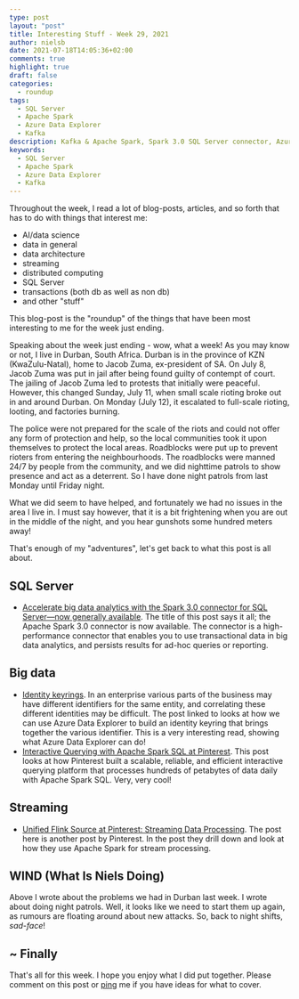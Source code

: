 ```yaml
---
type: post
layout: "post"
title: Interesting Stuff - Week 29, 2021
author: nielsb
date: 2021-07-18T14:05:36+02:00
comments: true
highlight: true
draft: false
categories:
  - roundup
tags:
  - SQL Server
  - Apache Spark
  - Azure Data Explorer
  - Kafka
description: Kafka & Apache Spark, Spark 3.0 SQL Server connector, Azure Data Explorer, and other interesting topics.
keywords:
  - SQL Server
  - Apache Spark
  - Azure Data Explorer
  - Kafka   
---
```


Throughout the week, I read a lot of blog-posts, articles, and so forth that has to do with things that interest me:

* AI/data science
* data in general
* data architecture
* streaming
* distributed computing
* SQL Server
* transactions (both db as well as non db)
* and other "stuff"

This blog-post is the "roundup" of the things that have been most interesting to me for the week just ending.

Speaking about the week just ending - wow, what a week! As you may know or not, I live in Durban, South Africa. Durban is in the province of KZN (KwaZulu-Natal), home to Jacob Zuma, ex-president of SA. On July 8, Jacob Zuma was put in jail after being found guilty of contempt of court. The jailing of Jacob Zuma led to protests that initially were peaceful. However, this changed Sunday, July 11, when small scale rioting broke out in and around Durban. On Monday (July 12), it escalated to full-scale rioting, looting, and factories burning.

The police were not prepared for the scale of the riots and could not offer any form of protection and help, so the local communities took it upon themselves to protect the local areas. Roadblocks were put up to prevent rioters from entering the neighbourhoods. The roadblocks were manned 24/7 by people from the community, and we did nighttime patrols to show presence and act as a deterrent. So I have done night patrols from last Monday until Friday night.

What we did seem to have helped, and fortunately we had no issues in the area I live in. I must say however, that it is a bit frightening when you are out in the middle of the night, and you hear gunshots some hundred meters away!

That's enough of my "adventures", let's get back to what this post is all about.

<!--more-->

## SQL Server

* [Accelerate big data analytics with the Spark 3.0 connector for SQL Server—now generally available][1]. The title of this post says it all; the Apache Spark 3.0 connector is now available. The connector is a high-performance connector that enables you to use transactional data in big data analytics, and persists results for ad-hoc queries or reporting. 

## Big data

* [Identity keyrings][2]. In an enterprise various parts of the business may have different identifiers for the same entity, and correlating these different identities may be difficult. The post linked to looks at how we can use Azure Data Explorer to build an identity keyring that brings together the various identifier. This is a very interesting read, showing what Azure Data Explorer can do!
* [Interactive Querying with Apache Spark SQL at Pinterest][3]. This post looks at how Pinterest built a scalable, reliable, and efficient interactive querying platform that processes hundreds of petabytes of data daily with Apache Spark SQL. Very, very cool!

## Streaming

* [Unified Flink Source at Pinterest: Streaming Data Processing][4]. The post here is another post by Pinterest. In the post they drill down and look at how they use Apache Spark for stream processing.

## WIND (What Is Niels Doing)

Above I wrote about the problems we had in Durban last week. I wrote about doing night patrols. Well, it looks like we need to start them up again, as rumours are floating around about new attacks. So, back to night shifts, *sad-face*!

## ~ Finally

That's all for this week. I hope you enjoy what I did put together. Please comment on this post or [ping][ma] me if you have ideas for what to cover.

[ma]: mailto:niels.it.berglund@gmail.com
[mp]: https://blog.acolyer.org
[iq]: https://www.infoq.com/
[ew]: http://sqlonice.com/
[re]: http://blog.revolutionanalytics.com
[sqsk]: https://www.sqlskills.com
[mdaveyblog]: https://mdavey.wordpress.com/
[charlblog]: https://charlla.com/

[jovpop]: https://twitter.com/JovanPop_MSFT
[bobw]: https://twitter.com/bobwardms
[revod]: https://twitter.com/revodavid
[lonny]: https://twitter.com/sqL_handLe
[ewtw]: https://twitter.com/sqlOnIce
[buckw]: https://twitter.com/BuckWoodyMSFT
[mattw]: https://twitter.com/matthewwarren
[murba]: https://twitter.com/muratdemirbas
[daveda]: https://twitter.com/davidthecoder
[adcol]: https://twitter.com/adriancolyer
[jesrod]: https://twitter.com/jrdothoughts
[tomaz]: https://twitter.com/tomaz_tsql
[dataart]: https://twitter.com/dataartisans
[luis]: https://twitter.com/luis_de_sousa
[benstop]: https://twitter.com/benstopford
[conflu]: https://twitter.com/confluentinc
[tylert]: https://twitter.com/tyler_treat
[andrewng]: https://twitter.com/AndrewYNg
[lawr]: https://twitter.com/bytezn
[jue]: https://twitter.com/b0rk
[yan]: https://twitter.com/theburningmonk
[danny]: https://twitter.com/g9yuayon
[rmoff]: https://twitter.com/rmoff
[ryansw]: https://twitter.com/ryanswanstrom
[pabloc]: https://twitter.com/pabloc_ds
[mklep]: https://twitter.com/martinkl
[mdavey]: https://twitter.com/matt_davey
[jboner]: https://twitter.com/jboner
[joeduff]: https://twitter.com/funcOfJoe
[charl]: https://twitter.com/charllamprecht
[dbricks]: https://twitter.com/databricks
[adsit]: https://twitter.com/SitnikAdam
[vicky]: https://twitter.com/vickyharp
[dscentral]: https://twitter.com/DataScienceCtrl
[natemc]: https://twitter.com/natemcmaster
[ads]: https://twitter.com/azuredatastudio
[travw]: https://twitter.com/radtravis
[emilk]: https://twitter.com/IsTheArchitect
[netflx]: https://netflixtechblog.com/

[1]: https://azure.microsoft.com/en-us/blog/accelerate-big-data-analytics-with-the-spark-30-connector-for-sql-server-now-generally-available/
[2]: https://towardsdatascience.com/identity-keyrings-201d17295954
[3]: https://medium.com/pinterest-engineering/interactive-querying-with-apache-spark-sql-at-pinterest-2a3eaf60ac1b
[4]: https://medium.com/pinterest-engineering/unified-flink-source-at-pinterest-streaming-data-processing-c9d4e89f2ed6
